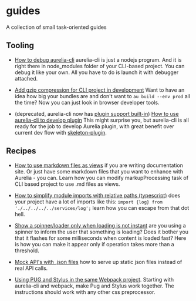 # guides

A collection of small task-oriented guides

## Tooling

- [How to debug aurelia-cli](how-to-debug-cli.md) aurelia-cli is just a nodejs program. And it is right there in node_modules folder of your CLI-based project. You can debug it like your own. All you have to do is launch it with debugger attached.

- [Add gzip compression for CLI project in development](how-to-enable-gzip-compression.md) Want to have an idea how big your bundles are and don't want to `au build --env prod` all the time? Now you can just look in browser developer tools.

- (deprecated, aurelia-cli now has [plugin support built-in](https://aurelia.io/docs/plugins/write-new-plugin/)) [How to use aurelia-cli to develop plugin](how-to-use-cli-to-develop-plugin.md) This might surprise you, but aurelia-cli is all ready for the job to develop Aurelia plugin, with great benefit over current dev flow with [skeleton-plugin](https://github.com/aurelia/skeleton-plugin).

## Recipes

- [How to use markdown files as views](how-to-support-markdown-preprocessing.md) if you are writing documentation site. Or just have some markdown files that you want to enhance with Aurelia - you can. Learn how you can modify markupProcessing task of CLI based project to use .md files as views.

- [How to simplify module imports with relative paths (typescript)](how-to-simplify-your-import-paths-in-typescript.md) does your project have a lot of imports like this: `import {log} from './../../../../services/log';` learn how you can escape from that dot hell.

- [Show a spinner/loader only when loading is not instant](how-to-show-spinner-only-when-something-is-slow.md) are you using a spinner to inform the user that something is loading? Does it bother you that it flashes for some milliseconds when content is loaded fast? Here is how you can make it appear only if operation takes more than a threshold.

- [Mock API's with .json files](how-to-create-a-simple-aurelia-api-mock-service.md) how to serve up static json files instead of real API calls.

- [Using PUG and Stylus in the same Webpack project](how-to-add-pug-to-cli-with-webpack.md). Starting with aurelia-cli and webpack, make Pug and Stylus work together. The instructions should work with any other css preprocessor.
